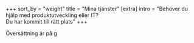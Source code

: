 +++
sort_by = "weight"
title = "Mina tjänster"
[extra]
intro = "Behöver du hjälp med produktutveckling eller IT? <br> Du har kommit till rätt plats"
+++


Översättning är på g
